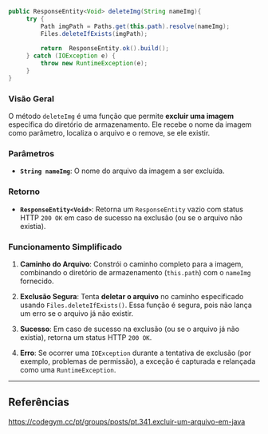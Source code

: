 ```java
public ResponseEntity<Void> deleteImg(String nameImg){  
     try {  
         Path imgPath = Paths.get(this.path).resolve(nameImg);  
         Files.deleteIfExists(imgPath);  
  
         return  ResponseEntity.ok().build();  
     } catch (IOException e) {  
         throw new RuntimeException(e);  
     }  
}
```

### Visão Geral

O método `deleteImg` é uma função que permite **excluir uma imagem** específica do diretório de armazenamento. Ele recebe o nome da imagem como parâmetro, localiza o arquivo e o remove, se ele existir.

### Parâmetros

- **`String nameImg`**: O nome do arquivo da imagem a ser excluída.
    

### Retorno

- **`ResponseEntity<Void>`**: Retorna um `ResponseEntity` vazio com status HTTP `200 OK` em caso de sucesso na exclusão (ou se o arquivo não existia).
    

### Funcionamento Simplificado

1. **Caminho do Arquivo**: Constrói o caminho completo para a imagem, combinando o diretório de armazenamento (`this.path`) com o `nameImg` fornecido.
    
2. **Exclusão Segura**: Tenta **deletar o arquivo** no caminho especificado usando `Files.deleteIfExists()`. Essa função é segura, pois não lança um erro se o arquivo já não existir.
    
3. **Sucesso**: Em caso de sucesso na exclusão (ou se o arquivo já não existia), retorna um status HTTP `200 OK`.
    
4. **Erro**: Se ocorrer uma `IOException` durante a tentativa de exclusão (por exemplo, problemas de permissão), a exceção é capturada e relançada como uma `RuntimeException`.
    

---

## Referências
https://codegym.cc/pt/groups/posts/pt.341.excluir-um-arquivo-em-java